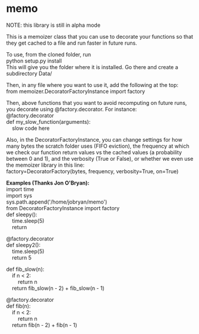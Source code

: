 memo
====

NOTE: this library is still in alpha mode

This is a memoizer class that you can use to decorate your functions so that they get cached to a file and run faster in future runs.

To use, from the cloned folder, run<br>
python setup.py install<br>
This will give you the folder where it is installed.  Go there and create a subdirectory Data/<br>

Then, in any file where you want to use it, add the following at the top:<br>
from memoizer.DecoratorFactoryInstance import factory<br>

Then, above functions that you want to avoid recomputing on future runs, you decorate using @factory.decorator.  For instance:<br>
@factory.decorator<br>
def my_slow_function(arguments):<br>
&nbsp;&nbsp;&nbsp;&nbsp;slow code here<br>
  
Also, in the DecoratorFactoryInstance, you can change settings for how many bytes the scratch folder uses (FIFO eviction), the frequency at which we check our function return values vs the cached values (a probability between 0 and 1), and the verbosity (True or False), or whether we even use the memoizer library in this line:<br>
factory=DecoratorFactory(bytes, frequency, verbosity=True, on=True)

<b>Examples (Thanks Jon O'Bryan):</b><br>
import time<br>
import sys<br>
sys.path.append('/home/jobryan/memo')<br>
from DecoratorFactoryInstance import factory<br>
def sleepy():<br>
&nbsp;&nbsp;&nbsp;&nbsp;time.sleep(5)<br>
&nbsp;&nbsp;&nbsp;&nbsp;return<br>

@factory.decorator<br>
def sleepy2():<br>
&nbsp;&nbsp;&nbsp;&nbsp;time.sleep(5)<br>
&nbsp;&nbsp;&nbsp;&nbsp;return 5<br>

def fib_slow(n):<br>
&nbsp;&nbsp;&nbsp;&nbsp;if n < 2:<br>
&nbsp;&nbsp;&nbsp;&nbsp;&nbsp;&nbsp;&nbsp;&nbsp;return n<br>
&nbsp;&nbsp;&nbsp;&nbsp;return fib_slow(n - 2) + fib_slow(n - 1)<br>

@factory.decorator<br>
def fib(n):<br>
&nbsp;&nbsp;&nbsp;&nbsp;if n < 2:<br>
&nbsp;&nbsp;&nbsp;&nbsp;&nbsp;&nbsp;&nbsp;&nbsp;return n<br>
&nbsp;&nbsp;&nbsp;&nbsp;return fib(n - 2) + fib(n - 1)<br>
